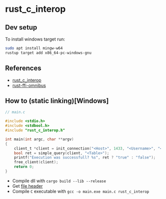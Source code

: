 # rust_c_interop

## Dev setup

To install windows target run:

```bash
sudo apt install mingw-w64
rustup target add x86_64-pc-windows-gnu
```

## References

- [rust_c_interop](https://github.com/kgrech/rust_c_interop)
- [rust-ffi-omnibus](https://github.com/shepmaster/rust-ffi-omnibus)


## How to (static linking)[Windows]

```c
// main.c

#include <stdio.h>
#include <stdbool.h>
#include "rust_c_interop.h"

int main(int argc, char **argv)
{
    client_t *client = init_connection("<Host>", 1433, "<Username>", "<Password>", "<Database>");
    bool ret = simple_query(client, "<Table>");
    printf("Execution was successfull? %s", ret ? "true" : "false");
    free_client(client);
    return 0;
}

```

- Compile dll with `cargo build --lib --release`
- Get [file header](./include/rust_c_interop.h)
- Compile `C` executable with `gcc -o main.exe main.c rust_c_interop`

